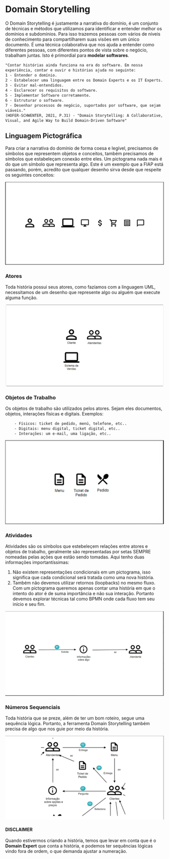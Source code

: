 # Domain Storytelling

O Domain Storytelling é justamente a narrativa do domínio, é um conjunto de técnicas e métodos que utilizamos para identificar e entender melhor os domínios e subdomínios. Para isso trazemos pessoas com vários de níveis de conhecimento para compartilharem suas visões em um único documento. 
É uma técnica colaborativa que nos ajuda a entender como diferentes pessoas, com diferentes pontos de vista sobre o negócio, trabalham juntas. Isto é primordial para **modelar softwares**.

```
"Contar histórias ainda funciona na era do software. Em nossa experiência, contar e ouvir e histórias ajuda no seguinte: 
1 - Entender o domínio.
2 - Estabelecer uma linguagem entre os Domain Experts e os IT Experts.
3 - Evitar mal-entendidos.
4 - Esclarecer os requisitos do software.
5 - Implementar Software corretamente.
6 - Estruturar o software.
7 - Desenhar processos de negócio, suportados por software, que sejam viáveis."
(HOFER-SCHWENTER, 2021, P.31) - "Domain Storytelling: A Collaborative, Visual, and Agile Way to Build Domain-Driven Software"
```

## Linguagem Pictográfica

Para criar a narrativa do domínio de forma coesa e legível, precisamos de símbolos que representem objetos e conceitos, também precisamos de símbolos que estabeleçam conexão entre eles. Um pictograma nada mais é do que um símbolo que representa algo. Este é um exemplo que a FIAP está passando, porém, acredito que qualquer desenho sirva desde que respeite os seguintes conceitos: 

![Pictograma](./pictograma.png)

### Atores

Toda história possui seus atores, como fazíamos com a linguagem UML, necessitamos de um desenho que represente algo ou alguém que execute alguma função.

![Atores](./actors.png)

### Objetos de Trabalho

Os objetos de trabalho são utilizados pelos atores. Sejam eles documentos, objetos, interações físicas e digitais. Exemplos: 

```
    - Físicos: ticket de pedido, menú, telefone, etc..
    - Digitais: menu digital, ticket digital, etc..
    - Interações: um e-mail, uma ligação, etc..
```

![WorkObjects](./work-objects.png)

### Atividades

Atividades são os símbolos que estebeleçem relações entre atores e objetos de trabalho, geralmente são representadas por setas SEMPRE nomeadas pelas ações que estão sendo tomadas.
Aqui tenho duas informações importantíssimas: 

1. Não existem representações condicionais em um pictograma, isso significa que cada condicional será tratada como uma nova história.
2. Também não devemos utilizar retornos (loopbacks) no mesmo fluxo. Com um pictograma queremos apenas contar uma história em que o intento do ator é de suma importância e não sua interação. Portanto devemos explorar técnicas tal como BPMN onde cada fluxo tem seu início e seu fim.

![Activity](./activity.png)

### Números Sequenciais

Toda história que se preze, além de ter um bom roteiro, segue uma sequência lógica. Portanto, a ferramenta Domain Storytelling também precisa de algo que nos guie por meio da história.

![Sequencial Numbers](./numbers.png)

#### DISCLAIMER

Quando estivermos criando a história, temos que levar em conta que é o **Domain Expert** que conta a história, e podemos ter sequências lógicas vindo fora de ordem, o que demanda ajustar a numeração.
